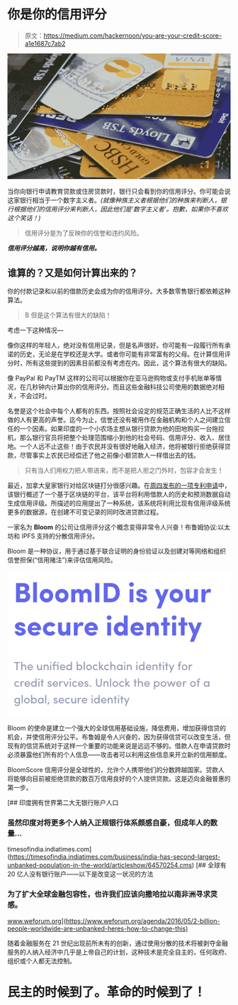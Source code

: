 # 你是你的信用评分

> 原文：<https://medium.com/hackernoon/you-are-your-credit-score-a1e1687c7ab2>

![](img/db422543499f2e07b1c1df2327730b9f.png)

当你向银行申请教育贷款或住房贷款时，银行只会看到你的信用评分。你可能会说这家银行相当于一个数字主义者。*(就像种族主义者根据他们的种族来判断人，银行根据他们的信用评分来判断人，因此他们是‘数字主义者’。抱歉，如果你不喜欢这个笑话！)*

> 信用评分是为了反映你的信誉和违约风险。

***信用评分越高，说明你越有信用。***

## **谁算的？又是如何计算出来的？**

你的付款记录和以前的借款历史会成为你的信用评分。大多数零售银行都依赖这种算法。

> B 但是这个算法有很大的缺陷！

考虑一下这种情况—

像你这样的年轻人，绝对没有信用记录，但是名声很好。你可能有一段履行所有承诺的历史，无论是在学校还是大学。或者你可能有非常富有的父母。在计算信用评分时，所有这些提到的因素目前都没有考虑在内。因此，这个算法有很大的缺陷。

像 PayPal 和 PayTM 这样的公司可以根据你在亚马逊购物或支付手机账单等情况，在几秒钟内计算出你的信用评分。而且这些金融科技公司使用的数据绝对相关，不会过时。

名誉是这个社会中每个人都有的东西。按照社会设定的规范正确生活的人比不这样做的人有更高的声誉。迄今为止，信誉还没有被用作在金融机构和个人之间建立信任的一个因素。如果印度的一个小农场主想从银行贷款为他的田地购买一台拖拉机，那么银行官员将把整个处理范围缩小到他的社会号码、信用评分、收入、居住地。一个人远不止这些！由于农民并没有很好地融入经济，他将被银行拒绝获得贷款，尽管事实上农民已经偿还了他之前像小额贷款人一样借出去的钱。

> 只有当人们用权力把人带进来，而不是把人拒之门外时，包容才会发生！

最近，加拿大皇家银行对给区块链打分很感兴趣。在[周四发布的一项专利申请](http://appft.uspto.gov/netacgi/nph-Parser?Sect1=PTO2&Sect2=HITOFF&u=%2Fnetahtml%2FPTO%2Fsearch-adv.html&r=1&p=1&f=G&l=50&d=PG01&S1=20180075527.PGNR.&OS=dn/20180075527&RS=DN/20180075527)中，该银行概述了一个基于区块链的平台，该平台将利用借款人的历史和预测数据自动生成信用评级。所描述的应用提出了一种系统，该系统将利用比现有信用评级系统更多的数据源，在创建不可变记录的同时改进贷款过程。

一家名为 **Bloom** 的公司让信用评分这个概念变得非常令人兴奋！布鲁姆协议:以太坊和 IPFS 支持的分散信用评分。

Bloom 是一种协议，用于通过基于联合证明的身份验证以及创建对等网络和组织信誉担保(“信用赌注”)来评估信用风险。

![](img/8010e1dd601d59bbff3560a534a655d6.png)

Bloom 的使命是建立一个强大的全球信用基础设施，降低费用，增加获得信贷的机会，并使信用评分公平。布鲁姆是令人兴奋的，因为获得信贷可以改变生活，但现有的信贷系统对于这样一个重要的功能来说是远远不够的。借款人在申请贷款时必须暴露他们所有的个人信息——攻击者可以利用这些信息来开立新的信用额度。

BloomScore 信用评分是全球性的，允许个人携带他们的分数跨越国家。贷款人将能够向目前被拒绝贷款的数百万信用良好的个人提供贷款。这是迈向金融普惠的第一步。

[](https://timesofindia.indiatimes.com/business/india-has-second-largest-unbanked-population-in-the-world/articleshow/64570254.cms) [## 印度拥有世界第二大无银行账户人口

### 虽然印度对将更多个人纳入正规银行体系颇感自豪，但成年人的数量…

timesofindia.indiatimes.com](https://timesofindia.indiatimes.com/business/india-has-second-largest-unbanked-population-in-the-world/articleshow/64570254.cms) [](https://www.weforum.org/agenda/2016/05/2-billion-people-worldwide-are-unbanked-heres-how-to-change-this) [## 全球有 20 亿人没有银行账户——以下是改变这一状况的方法

### 为了扩大全球金融包容性，也许我们应该向撒哈拉以南非洲寻求灵感。

www.weforum.org](https://www.weforum.org/agenda/2016/05/2-billion-people-worldwide-are-unbanked-heres-how-to-change-this) 

随着金融服务在 21 世纪出现前所未有的创新，通过使用分散的技术将被剥夺金融服务的人纳入经济中几乎是上帝自己的计划，这种技术是完全自主的，任何政府、组织或个人都无法控制。

# 民主的时候到了。革命的时候到了！